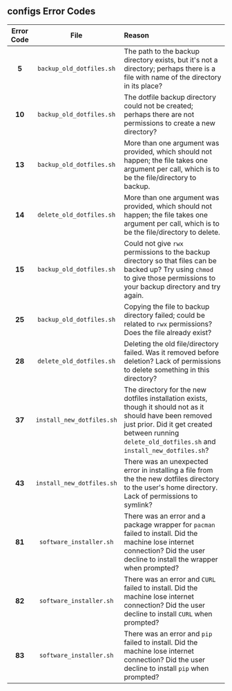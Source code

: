## configs Error Codes

| Error Code |            File             |          Reason          |
| :--------: | :-------------------------: | :----------------------- |
|   **5**    | ``backup_old_dotfiles.sh``  | The path to the backup directory exists, but it's not a directory; perhaps there is a file with name of the directory in its place? |
|   **10**   | ``backup_old_dotfiles.sh``  | The dotfile backup directory could not be created; perhaps there are not permissions to create a new directory? |
|   **13**   | ``backup_old_dotfiles.sh``  | More than one argument was provided, which should not happen; the file takes one argument per call, which is to be the file/directory to backup. |
|   **14**   | ``delete_old_dotfiles.sh``  | More than one argument was provided, which should not happen; the file takes one argument per call, which is to be the file/directory to delete. |
|   **15**   | ``backup_old_dotfiles.sh``  | Could not give `rwx` permissions to the backup directory so that files can be backed up? Try using `chmod` to give those permissions to your backup directory and try again. |
|   **25**   | ``backup_old_dotfiles.sh``  | Copying the file to backup directory failed; could be related to `rwx` permissions? Does the file already exist? |
|   **28**   | ``delete_old_dotfiles.sh``  | Deleting the old file/directory failed. Was it removed before deletion? Lack of permissions to delete something in this directory? |
|   **37**   | ``install_new_dotfiles.sh`` | The directory for the new dotfiles installation exists, though it should not as it should have been removed just prior. Did it get created between running ``delete_old_dotfiles.sh`` and ``install_new_dotfiles.sh``? |
|   **43**   | ``install_new_dotfiles.sh`` | There was an unexpected error in installing a file from the the new dotfiles directory to the user's home directory. Lack of permissions to symlink? |
|   **81**   | ``software_installer.sh``   | There was an error and a package wrapper for ``pacman`` failed to install. Did the machine lose internet connection? Did the user decline to install the wrapper when prompted? |
|   **82**   | ``software_installer.sh``   | There was an error and `CURL` failed to install. Did the machine lose internet connection? Did the user decline to install `CURL` when prompted? |
|   **83**   | ``software_installer.sh``   | There was an error and `pip` failed to install. Did the machine lose internet connection? Did the user decline to install `pip` when prompted? |

